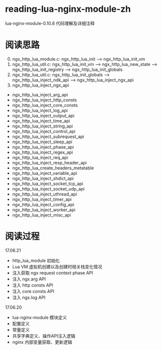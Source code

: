 # reading-lua-nginx-module-zh
lua-nginx-module-0.10.8 代码理解及详细注释

阅读思路
=======
0. ngx_http_lua_module.c: ngx_http_lua_init --> ngx_http_lua_init_vm
1. ngx_http_lua_util.c: ngx_http_lua_init_vm --> ngx_http_lua_new_state --> ngx_http_lua_init_registry --> ngx_http_lua_init_globals
2. ngx_http_lua_util.c: ngx_http_lua_init_globals --> ngx_http_lua_inject_ndk_api --> ngx_http_lua_inject_ngx_api
3. ngx_http_lua_inject_ngx_api
- ngx_http_lua_inject_arg_api
- ngx_http_lua_inject_http_consts
- ngx_http_lua_inject_core_consts
- ngx_http_lua_inject_log_api
- ngx_http_lua_inject_output_api
- ngx_http_lua_inject_time_api
- ngx_http_lua_inject_string_api
- ngx_http_lua_inject_control_api
- ngx_http_lua_inject_subrequest_api
- ngx_http_lua_inject_sleep_api
- ngx_http_lua_inject_phase_api
- ngx_http_lua_inject_regex_api
- ngx_http_lua_inject_req_api
- ngx_http_lua_inject_resp_header_api
- ngx_http_lua_create_headers_metatable
- ngx_http_lua_inject_variable_api
- ngx_http_lua_inject_shdict_api
- ngx_http_lua_inject_socket_tcp_api
- ngx_http_lua_inject_socket_udp_api
- ngx_http_lua_inject_uthread_api
- ngx_http_lua_inject_timer_api
- ngx_http_lua_inject_config_api
- ngx_http_lua_inject_worker_api
- ngx_http_lua_inject_misc_api

阅读过程
=======
17.06.21
- http_lua_module 初始化
- Lua VM 虚拟机创建以及创建时相关栈变化情况
- 注入获取 ngx request context phase API
- 注入 ngx.arg API
- 注入 http consts API
- 注入 core consts API
- 注入 ngx.log API

17.06.20
- lua-nginx-module 模块定义
- 配置定义
- 常量定义
- 共享字典定义、操作API注入逻辑
- nginx 内部变量获取、更新逻辑